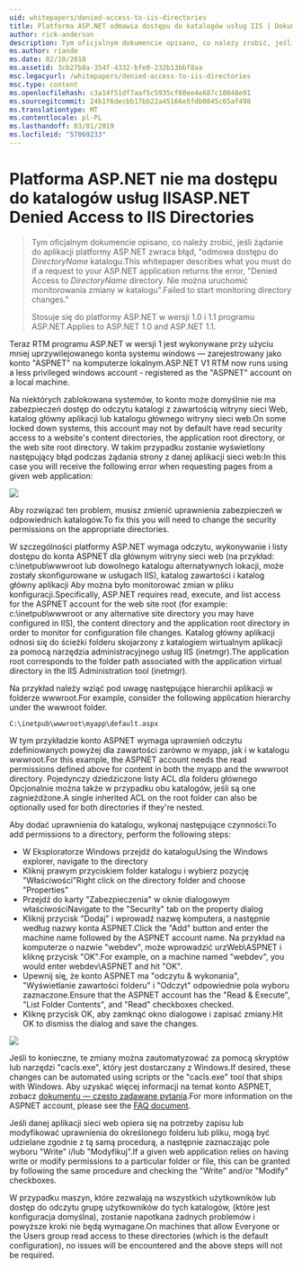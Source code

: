 ```yaml
---
uid: whitepapers/denied-access-to-iis-directories
title: Platforma ASP.NET odmawia dostępu do katalogów usług IIS | Dokumentacja firmy Microsoft
author: rick-anderson
description: Tym oficjalnym dokumencie opisano, co należy zrobić, jeśli żądanie do aplikacji platformy ASP.NET zwraca błąd "odmowa dostępu do katalogu DirectoryName. Nie udało się s...
ms.author: riande
ms.date: 02/10/2010
ms.assetid: 3cb27b8a-354f-4332-bfe0-232b13bbf8aa
msc.legacyurl: /whitepapers/denied-access-to-iis-directories
msc.type: content
ms.openlocfilehash: c3a14f51df7aaf5c5935cf60ee4e687c10048e91
ms.sourcegitcommit: 24b1f6decbb17bb22a45166e5fdb0845c65af498
ms.translationtype: MT
ms.contentlocale: pl-PL
ms.lasthandoff: 03/01/2019
ms.locfileid: "57069233"
---
```

<a name="aspnet-denied-access-to-iis-directories"></a><span data-ttu-id="64b85-104">Platforma ASP.NET nie ma dostępu do katalogów usług IIS</span><span class="sxs-lookup"><span data-stu-id="64b85-104">ASP.NET Denied Access to IIS Directories</span></span>
====================
> <span data-ttu-id="64b85-105">Tym oficjalnym dokumencie opisano, co należy zrobić, jeśli żądanie do aplikacji platformy ASP.NET zwraca błąd, "odmowa dostępu do *DirectoryName* katalogu.</span><span class="sxs-lookup"><span data-stu-id="64b85-105">This whitepaper describes what you must do if a request to your ASP.NET application returns the error, "Denied Access to *DirectoryName* directory.</span></span> <span data-ttu-id="64b85-106">Nie można uruchomić monitorowania zmiany w katalogu".</span><span class="sxs-lookup"><span data-stu-id="64b85-106">Failed to start monitoring directory changes."</span></span>
> 
> <span data-ttu-id="64b85-107">Stosuje się do platformy ASP.NET w wersji 1.0 i 1.1 programu ASP.NET.</span><span class="sxs-lookup"><span data-stu-id="64b85-107">Applies to ASP.NET 1.0 and ASP.NET 1.1.</span></span>


<span data-ttu-id="64b85-108">Teraz RTM programu ASP.NET w wersji 1 jest wykonywane przy użyciu mniej uprzywilejowanego konta systemu windows — zarejestrowany jako konto "ASPNET" na komputerze lokalnym.</span><span class="sxs-lookup"><span data-stu-id="64b85-108">ASP.NET V1 RTM now runs using a less privileged windows account - registered as the "ASPNET" account on a local machine.</span></span>

<span data-ttu-id="64b85-109">Na niektórych zablokowana systemów, to konto może domyślnie nie ma zabezpieczeń dostęp do odczytu katalogi z zawartością witryny sieci Web, katalog główny aplikacji lub katalogu głównego witryny sieci web.</span><span class="sxs-lookup"><span data-stu-id="64b85-109">On some locked down systems, this account may not by default have read security access to a website's content directories, the application root directory, or the web site root directory.</span></span> <span data-ttu-id="64b85-110">W takim przypadku zostanie wyświetlony następujący błąd podczas żądania strony z danej aplikacji sieci web:</span><span class="sxs-lookup"><span data-stu-id="64b85-110">In this case you will receive the following error when requesting pages from a given web application:</span></span>

![](denied-access-to-iis-directories/_static/image1.jpg)

<span data-ttu-id="64b85-111">Aby rozwiązać ten problem, musisz zmienić uprawnienia zabezpieczeń w odpowiednich katalogów.</span><span class="sxs-lookup"><span data-stu-id="64b85-111">To fix this you will need to change the security permissions on the appropriate directories.</span></span>

<span data-ttu-id="64b85-112">W szczególności platformy ASP.NET wymaga odczytu, wykonywanie i listy dostępu do konta ASPNET dla głównym witryny sieci web (na przykład: c:\inetpub\wwwroot lub dowolnego katalogu alternatywnych lokacji, może zostały skonfigurowane w usługach IIS), katalog zawartości i katalog główny aplikacji Aby można było monitorować zmian w pliku konfiguracji.</span><span class="sxs-lookup"><span data-stu-id="64b85-112">Specifically, ASP.NET requires read, execute, and list access for the ASPNET account for the web site root (for example: c:\inetpub\wwwroot or any alternative site directory you may have configured in IIS), the content directory and the application root directory in order to monitor for configuration file changes.</span></span> <span data-ttu-id="64b85-113">Katalog główny aplikacji odnosi się do ścieżki folderu skojarzony z katalogiem wirtualnym aplikacji za pomocą narzędzia administracyjnego usług IIS (inetmgr).</span><span class="sxs-lookup"><span data-stu-id="64b85-113">The application root corresponds to the folder path associated with the application virtual directory in the IIS Administration tool (inetmgr).</span></span>

<span data-ttu-id="64b85-114">Na przykład należy wziąć pod uwagę następujące hierarchii aplikacji w folderze wwwroot.</span><span class="sxs-lookup"><span data-stu-id="64b85-114">For example, consider the following application hierarchy under the wwwroot folder.</span></span>

`C:\inetpub\wwwroot\myapp\default.aspx`

<span data-ttu-id="64b85-115">W tym przykładzie konto ASPNET wymaga uprawnień odczytu zdefiniowanych powyżej dla zawartości zarówno w myapp, jak i w katalogu wwwroot.</span><span class="sxs-lookup"><span data-stu-id="64b85-115">For this example, the ASPNET account needs the read permissions defined above for content in both the myapp and the wwwroot directory.</span></span> <span data-ttu-id="64b85-116">Pojedynczy dziedziczone listy ACL dla folderu głównego Opcjonalnie można także w przypadku obu katalogów, jeśli są one zagnieżdżone.</span><span class="sxs-lookup"><span data-stu-id="64b85-116">A single inherited ACL on the root folder can also be optionally used for both directories if they're nested.</span></span>

<span data-ttu-id="64b85-117">Aby dodać uprawnienia do katalogu, wykonaj następujące czynności:</span><span class="sxs-lookup"><span data-stu-id="64b85-117">To add permissions to a directory, perform the following steps:</span></span>

- <span data-ttu-id="64b85-118">W Eksploratorze Windows przejdź do katalogu</span><span class="sxs-lookup"><span data-stu-id="64b85-118">Using the Windows explorer, navigate to the directory</span></span>
- <span data-ttu-id="64b85-119">Kliknij prawym przyciskiem folder katalogu i wybierz pozycję "Właściwości"</span><span class="sxs-lookup"><span data-stu-id="64b85-119">Right click on the directory folder and choose "Properties"</span></span>
- <span data-ttu-id="64b85-120">Przejdź do karty "Zabezpieczenia" w oknie dialogowym właściwości</span><span class="sxs-lookup"><span data-stu-id="64b85-120">Navigate to the "Security" tab on the property dialog</span></span>
- <span data-ttu-id="64b85-121">Kliknij przycisk "Dodaj" i wprowadź nazwę komputera, a następnie według nazwy konta ASPNET.</span><span class="sxs-lookup"><span data-stu-id="64b85-121">Click the "Add" button and enter the machine name followed by the ASPNET account name.</span></span> <span data-ttu-id="64b85-122">Na przykład na komputerze o nazwie "webdev", może wprowadzić urzWeb\ASPNET i kliknę przycisk "OK".</span><span class="sxs-lookup"><span data-stu-id="64b85-122">For example, on a machine named "webdev", you would enter webdev\ASPNET and hit "OK".</span></span>
- <span data-ttu-id="64b85-123">Upewnij się, że konto ASPNET ma "odczytu &amp; wykonania", "Wyświetlanie zawartości folderu" i "Odczyt" odpowiednie pola wyboru zaznaczone.</span><span class="sxs-lookup"><span data-stu-id="64b85-123">Ensure that the ASPNET account has the "Read &amp; Execute", "List Folder Contents", and "Read" checkboxes checked.</span></span>
- <span data-ttu-id="64b85-124">Kliknę przycisk OK, aby zamknąć okno dialogowe i zapisać zmiany.</span><span class="sxs-lookup"><span data-stu-id="64b85-124">Hit OK to dismiss the dialog and save the changes.</span></span>

![](denied-access-to-iis-directories/_static/image2.jpg)

<span data-ttu-id="64b85-125">Jeśli to konieczne, te zmiany można zautomatyzować za pomocą skryptów lub narzędzi "cacls.exe", który jest dostarczany z Windows.</span><span class="sxs-lookup"><span data-stu-id="64b85-125">If desired, these changes can be automated using scripts or the "cacls.exe" tool that ships with Windows.</span></span> <span data-ttu-id="64b85-126">Aby uzyskać więcej informacji na temat konto ASPNET, zobacz [dokumentu — często zadawane pytania](https://go.microsoft.com/fwlink/?LinkId=5828).</span><span class="sxs-lookup"><span data-stu-id="64b85-126">For more information on the ASPNET account, please see the [FAQ document](https://go.microsoft.com/fwlink/?LinkId=5828).</span></span>

<span data-ttu-id="64b85-127">Jeśli danej aplikacji sieci web opiera się na potrzeby zapisu lub modyfikować uprawnienia do określonego folderu lub pliku, mogą być udzielane zgodnie z tą samą procedurą, a następnie zaznaczając pole wyboru "Write" i/lub "Modyfikuj".</span><span class="sxs-lookup"><span data-stu-id="64b85-127">If a given web application relies on having write or modify permissions to a particular folder or file, this can be granted by following the same procedure and checking the "Write" and/or "Modify" checkboxes.</span></span>

<span data-ttu-id="64b85-128">W przypadku maszyn, które zezwalają na wszystkich użytkowników lub dostęp do odczytu grupę użytkowników do tych katalogów, (które jest konfiguracja domyślna), zostanie napotkana żadnych problemów i powyższe kroki nie będą wymagane.</span><span class="sxs-lookup"><span data-stu-id="64b85-128">On machines that allow Everyone or the Users group read access to these directories (which is the default configuration), no issues will be encountered and the above steps will not be required.</span></span>
